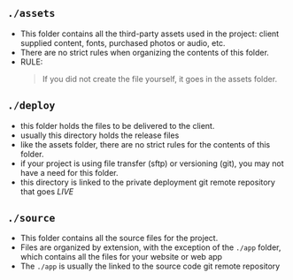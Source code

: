 ## `./assets`

- This folder contains all the third-party assets used in the project: client supplied content, fonts, purchased photos or audio, etc.
- There are no strict rules when organizing the contents of this folder.
- RULE:
  > If you did not create the file yourself, it goes in the assets folder.


## `./deploy`

- this folder holds the files to be delivered to the client.
- usually this directory holds the release files
- like the assets folder, there are no strict rules for the contents of this folder.
- if your project is using file transfer (sftp) or versioning (git), you may not have a need for this folder.
- this directory is linked to the private deployment git remote repository that goes _LIVE_

## `./source`

- This folder contains all the source files for the project.
- Files are organized by extension, with the exception of the `./app` folder, which contains all the files for your website or web app
- The `./app` is usually the linked to the source code git remote repository
